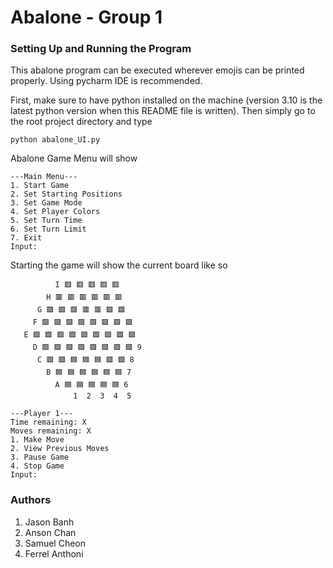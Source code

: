 # Abalone - Group 1

### Setting Up and Running the Program
This abalone program can be executed wherever emojis can be printed properly. Using pycharm
IDE is recommended. 

First, make sure to have python installed on the machine (version 3.10 is the latest python version when this README file is written).
Then simply go to the root project directory and type 

```text
python abalone_UI.py
```

Abalone Game Menu will show
```text
---Main Menu---
1. Start Game
2. Set Starting Positions
3. Set Game Mode
4. Set Player Colors
5. Set Turn Time
6. Set Turn Limit
7. Exit
Input: 
```

Starting the game will show the current board like so
```text
          I 🟥 🟥 🟥 🟥 🟥 
        H 🟥 🟥 🟥 🟥 🟥 🟥 
      G 🟩 🟩 🟥 🟥 🟥 🟩 🟩 
     F 🟩 🟩 🟩 🟩 🟩 🟩 🟩 🟩 
   E 🟩 🟩 🟩 🟩 🟩 🟩 🟩 🟩 🟩 
     D 🟩 🟩 🟩 🟩 🟩 🟩 🟩 🟩 9
      C 🟩 🟩 🟦 🟦 🟦 🟩 🟩 8
        B 🟦 🟦 🟦 🟦 🟦 🟦 7
          A 🟦 🟦 🟦 🟦 🟦 6
              1  2  3  4  5

---Player 1---
Time remaining: X
Moves remaining: X
1. Make Move
2. View Previous Moves
3. Pause Game
4. Stop Game
Input: 
```


### Authors
1. Jason Banh
2. Anson Chan
3. Samuel Cheon
4. Ferrel Anthoni